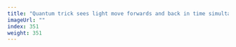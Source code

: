 ```yaml
---
title: "Quantum trick sees light move forwards and back in time simultaneously"
imageUrl: ""
index: 351
weight: 351
---
```

